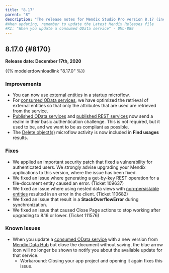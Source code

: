 ```yaml
---
title: "8.17"
parent: "8"
description: "The release notes for Mendix Studio Pro version 8.17 (including all patches) with details on new features, bug fixes, and known issues."
#When updating, remember to update the Latest Mendix Releases file
#KI: "When you update a consumed OData service" - DML-889
---
```


## 8.17.0 {#8170}

**Release date: December 17th, 2020**

{{% modelerdownloadlink "8.17.0" %}}

### Improvements

* You can now use [external entities](/refguide/external-entities) in a startup microflow.
* For [consumed OData services](/refguide/consumed-odata-services), we have optimized the retrieval of external entities so that only the attributes that are used are retrieved from the service.
* [Published OData services](/refguide/published-odata-services) and [published REST services](/refguide/published-rest-services) now send a realm in their basic authentication challenge. This is not required, but it used to be, and we want to be as compliant as possible.
* The [Delete object(s)](/refguide/deleting-objects) microflow activity is now included in **Find usages** results.

### Fixes

* We applied an important security patch that fixed a vulnerability for authenticated users. We strongly advise upgrading your Mendix applications to this version, where the issue has been fixed.
* We fixed an issue where generating a get-by-key REST operation for a file-document entity caused an error. (Ticket 109637)
* We fixed an issue where using nested data views with [non-persistable entities](/refguide/persistability#non-persistable) resulted in an error in the client. (Ticket 110682)
* We fixed an issue that result in a **StackOverflowError** during synchronization.
* We fixed an issue that caused Close Page actions to stop working after upgrading to 8.16 or lower. (Ticket 111576)

### Known Issues

* When you update a [consumed OData service](/refguide/consumed-odata-service) with a new version from [Mendix Data Hub](/data-hub/index) but close the document without saving, the blue arrow icon will no longer be shown to notify you about the available update for that service.
	* Workaround: Closing your app project and opening it again fixes this issue.
